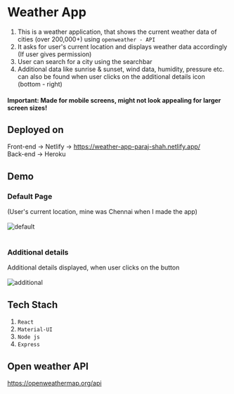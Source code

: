 # Weather App

1. This is a weather application, that shows the current weather data of cities (over 200,000+) using `openweather - API`
2. It asks for user's current location and displays weather data accordingly (If user gives permission)
3. User can search for a city using the searchbar
4. Additional data like sunrise & sunset, wind data, humidity, pressure etc. can also be found when user clicks on the additional details icon (bottom - right)

#### Important: Made for mobile screens, might not look appealing for larger screen sizes! <br>

## Deployed on

Front-end -> Netlify -> https://weather-app-paraj-shah.netlify.app/ <br>
Back-end -> Heroku

## Demo

### Default Page

(User's current location, mine was Chennai when I made the app) <br><br>
![default](https://user-images.githubusercontent.com/65371747/120936457-7b394400-c725-11eb-8453-d84329e08438.jpg) <br><br>

### Additional details

Additional details displayed, when user clicks on the button <br><br>
![additional](https://user-images.githubusercontent.com/65371747/120936455-7a081700-c725-11eb-9d7a-5484a2cca0b5.jpg)

## Tech Stach

1. `React`
2. `Material-UI`
3. `Node js`
4. `Express`

## Open weather API

https://openweathermap.org/api
